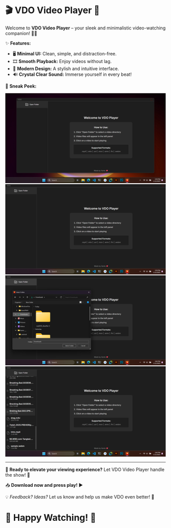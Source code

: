 # 🎬 VDO Video Player 🚀

Welcome to **VDO Video Player** – your sleek and minimalistic video-watching companion! 🌟🎥

✨ **Features:**
- 🖥️ **Minimal UI:** Clean, simple, and distraction-free.
- 🎞️ **Smooth Playback:** Enjoy videos without lag.
- 🎨 **Modern Design:** A stylish and intuitive interface.
- 🔊 **Crystal Clear Sound:** Immerse yourself in every beat!

📸 **Sneak Peek:**

![🟢 Open](https://github.com/xantofc/VDO-video-player/blob/main/Screenshot%20(18).png?raw=true)
![🖥️ Fullscreen](https://github.com/xantofc/VDO-video-player/blob/main/Screenshot%20(19).png?raw=true)  
![📂 Select Folder](https://github.com/xantofc/VDO-video-player/blob/main/Screenshot%20(20).png?raw=true)  
![▶️ Click to Play](https://github.com/xantofc/VDO-video-player/blob/main/Screenshot%20(21).png?raw=true)  


---

🚀 **Ready to elevate your viewing experience?** Let VDO Video Player handle the show! 🌟

📥 **Download now and press play!** ▶️

💡 *Feedback? Ideas?* Let us know and help us make VDO even better! 💌

# 🎉 Happy Watching! 🎉

